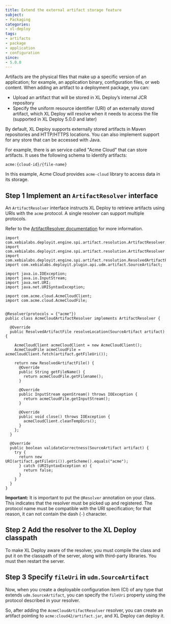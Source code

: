 ```yaml
---
title: Extend the external artifact storage feature
subject:
- Packaging
categories:
- xl-deploy
tags:
- artifacts
- package
- application
- configuration
since:
- 5.0.0
---
```


Artifacts are the physical files that make up a specific version of an application; for example, an application binary, configuration files, or web content. When adding an artifact to a deployment package, you can:

* Upload an artifact that will be stored in XL Deploy’s internal JCR repository
* Specify the uniform resource identifier (URI) of an externally stored artifact, which XL Deploy will resolve when it needs to access the file (supported in XL Deploy 5.0.0 and later)

By default, XL Deploy supports externally stored artifacts in Maven repositories and HTTP/HTTPS locations. You can also implement support for any store that can be accessed with Java.

For example, there is an service called "Acme Cloud" that can store artifacts. It uses the following schema to identify artifacts:

    acme:{cloud-id}/{file-name}

In this example, Acme Cloud provides `acme-cloud` library to access data in its storage.

## Step 1 Implement an `ArtifactResolver` interface

An `ArtifactResolver` interface instructs XL Deploy to retrieve artifacts using URIs with the `acme` protocol. A single resolver can support multiple protocols.

Refer to the [ArtifactResolver documentation](http://docs.xebialabs.com/releases/latest/xl-deploy/javadoc/engine-spi/com/xebialabs/deployit/engine/spi/artifact/resolution/ArtifactResolver.html) for more information.

    import com.xebialabs.deployit.engine.spi.artifact.resolution.ArtifactResolver;
    import com.xebialabs.deployit.engine.spi.artifact.resolution.ArtifactResolver.Resolver;
    import com.xebialabs.deployit.engine.spi.artifact.resolution.ResolvedArtifactFile;
    import com.xebialabs.deployit.plugin.api.udm.artifact.SourceArtifact;

    import java.io.IOException;
    import java.io.InputStream;
    import java.net.URI;
    import java.net.URISyntaxException;

    import com.acme.cloud.AcmeCloudClient;
    import com.acme.cloud.AcmeCloudFile;


    @Resolver(protocols = {"acme"})
    public class AcmeCloudArtifactResolver implements ArtifactResolver {

      @Override
      public ResolvedArtifactFile resolveLocation(SourceArtifact artifact) {

        AcmeCloudClient acmeCloudClient = new AcmeCloudClient();
        AcmeCloudFile acmeCloudFile = acmeCloudClient.fetch(artifact.getFileUri());

        return new ResolvedArtifactFile() {
          @Override
          public String getFileName() {
            return acmeCloudFile.getFilename();
          }

          @Override
          public InputStream openStream() throws IOException {
            return acmeCloudFile.getInputStream();
          }

          @Override
          public void close() throws IOException {
            acmeCloudClient.cleanTempDirs();
          }
        };
      }

      @Override
      public boolean validateCorrectness(SourceArtifact artifact) {
        try {
          return new URI(artifact.getFileUri()).getScheme().equals("acme");
          } catch (URISyntaxException e) {
            return false;
          }
        }
      }
    }

**Important:** It is important to put the `@Resolver` annotation on your class. This indicates that the resolver must be picked up and registered. The protocol name must be compatible with the URI specification; for that reason, it can not contain the dash (`-`) character.

## Step 2 Add the resolver to the XL Deploy classpath

To make XL Deploy aware of the resolver, you must compile the class and put it on the classpath of the server, along with third-party libraries. You must then restart the server.

## Step 3 Specify `fileUri` in `udm.SourceArtifact`

Now, when you create a deployable configuration item (CI) of any type that extends `udm.SourceArtifact`, you can specify the `fileUri` property using the protocol described in your resolver.

So, after adding the `AcmeCloudArtifactResolver` resolver, you can create an artifact pointing to `acme:cloud42/artifact.jar`, and XL Deploy can deploy it.
